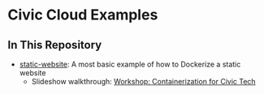 # Civic Cloud Examples

## In This Repository

  - [static-website](./static-website/docker-compose.yml): A most basic example of how to Dockerize a static website
    - Slideshow walkthrough: [Workshop: Containerization for Civic Tech](https://docs.google.com/presentation/d/1DwYgq4LO97VPxXbxp9JVU16MhlPBQZR6zoZEOZ_LfvI/edit?usp=sharing)
